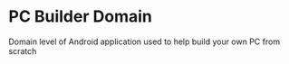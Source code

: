 # PC Builder Domain

Domain level of Android application used to help build your own PC from scratch
